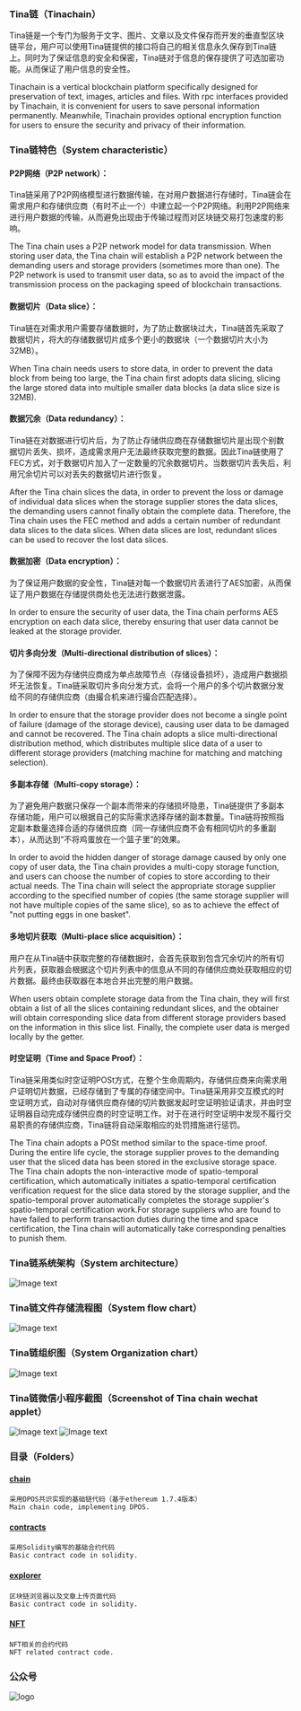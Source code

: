 
### Tina链（Tinachain）
Tina链是一个专门为服务于文字、图片、文章以及文件保存而开发的垂直型区块链平台，用户可以使用Tina链提供的接口将自己的相关信息永久保存到Tina链上。同时为了保证信息的安全和保密，Tina链对于信息的保存提供了可选加密功能。从而保证了用户信息的安全性。

Tinachain is a vertical blockchain platform specifically designed for preservation of text, images, articles and files. With rpc interfaces provided by Tinachain, it is convenient for users to save personal information permanently. Meanwhile, Tinachain provides optional encryption function for users to ensure the security and privacy of their information.


### Tina链特色（System characteristic）

#### P2P网络（P2P network）：
Tina链采用了P2P网络模型进行数据传输，在对用户数据进行存储时，Tina链会在需求用户和存储供应商（有时不止一个）中建立起一个P2P网络。利用P2P网络来进行用户数据的传输，从而避免出现由于传输过程而对区块链交易打包速度的影响。

The Tina chain uses a P2P network model for data transmission. When storing user data, the Tina chain will establish a P2P network between the demanding users and storage providers (sometimes more than one). The P2P network is used to transmit user data, so as to avoid the impact of the transmission process on the packaging speed of blockchain transactions.

#### 数据切片（Data slice）：
Tina链在对需求用户需要存储数据时，为了防止数据块过大，Tina链首先采取了数据切片，将大的存储数据切片成多个更小的数据块（一个数据切片大小为32MB）。

When Tina chain needs users to store data, in order to prevent the data block from being too large, the Tina chain first adopts data slicing, slicing the large stored data into multiple smaller data blocks (a data slice size is 32MB).

#### 数据冗余（Data redundancy）：
Tina链在对数据进行切片后，为了防止存储供应商在存储数据切片是出现个别数据切片丢失、损坏，造成需求用户无法最终获取完整的数据。因此Tina链使用了FEC方式，对于数据切片加入了一定数量的冗余数据切片。当数据切片丢失后，利用冗余切片可以对丢失的数据切片进行恢复。

After the Tina chain slices the data, in order to prevent the loss or damage of individual data slices when the storage supplier stores the data slices, the demanding users cannot finally obtain the complete data. Therefore, the Tina chain uses the FEC method and adds a certain number of redundant data slices to the data slices. When data slices are lost, redundant slices can be used to recover the lost data slices.

#### 数据加密（Data encryption）：
为了保证用户数据的安全性，Tina链对每一个数据切片丢进行了AES加密，从而保证了用户数据在存储提供商处也无法进行数据泄露。

In order to ensure the security of user data, the Tina chain performs AES encryption on each data slice, thereby ensuring that user data cannot be leaked at the storage provider.

#### 切片多向分发（Multi-directional distribution of slices）：
为了保障不因为存储供应商成为单点故障节点（存储设备损坏），造成用户数据损坏无法恢复。Tina链采取切片多向分发方式，会将一个用户的多个切片数据分发给不同的存储供应商（由撮合机来进行撮合匹配选择）。

In order to ensure that the storage provider does not become a single point of failure (damage of the storage device), causing user data to be damaged and cannot be recovered. The Tina chain adopts a slice multi-directional distribution method, which distributes multiple slice data of a user to different storage providers (matching machine for matching and matching selection).

#### 多副本存储（Multi-copy storage）：
为了避免用户数据只保存一个副本而带来的存储损坏隐患，Tina链提供了多副本存储功能，用户可以根据自己的实际需求选择存储的副本数量。Tina链将按照指定副本数量选择合适的存储供应商（同一存储供应商不会有相同切片的多重副本），从而达到“不将鸡蛋放在一个篮子里”的效果。

In order to avoid the hidden danger of storage damage caused by only one copy of user data, the Tina chain provides a multi-copy storage function, and users can choose the number of copies to store according to their actual needs. The Tina chain will select the appropriate storage supplier according to the specified number of copies (the same storage supplier will not have multiple copies of the same slice), so as to achieve the effect of "not putting eggs in one basket".

#### 多地切片获取（Multi-place slice acquisition）：
用户在从Tina链中获取完整的存储数据时，会首先获取到包含冗余切片的所有切片列表，获取器会根据这个切片列表中的信息从不同的存储供应商处获取相应的切片数据。最终由获取器在本地合并出完整的用户数据。

When users obtain complete storage data from the Tina chain, they will first obtain a list of all the slices containing redundant slices, and the obtainer will obtain corresponding slice data from different storage providers based on the information in this slice list. Finally, the complete user data is merged locally by the getter.

#### 时空证明（Time and Space Proof）：
Tina链采用类似时空证明POSt方式，在整个生命周期内，存储供应商来向需求用户证明切片数据，已经存储到了专属的存储空间中。Tina链采用非交互模式的时空证明方式，自动对存储供应商存储的切片数据发起时空证明验证请求，并由时空证明器自动完成存储供应商的时空证明工作。对于在进行时空证明中发现不履行交易职责的存储供应商，Tina链将自动采取相应的处罚措施进行惩罚。

The Tina chain adopts a POSt method similar to the space-time proof. During the entire life cycle, the storage supplier proves to the demanding user that the sliced data has been stored in the exclusive storage space. The Tina chain adopts the non-interactive mode of spatio-temporal certification, which automatically initiates a spatio-temporal certification verification request for the slice data stored by the storage supplier, and the spatio-temporal prover automatically completes the storage supplier's spatio-temporal certification work.For storage suppliers who are found to have failed to perform transaction duties during the time and space certification, the Tina chain will automatically take corresponding penalties to punish them.


### Tina链系统架构（System architecture）
![Image text](https://github.com/DExpress-dev/DE-tinachain/blob/main/Tina/image/Architecture.png)

### Tina链文件存储流程图（System flow chart）
![Image text](https://github.com/DExpress-dev/DE-tinachain/blob/main/Tina/image/process.png)

### Tina链组织图（System Organization chart）
![Image text](https://github.com/DExpress-dev/DE-tinachain/blob/main/Tina/image/combination.png)

### Tina链微信小程序截图（Screenshot of Tina chain wechat applet）
![Image text](https://github.com/DExpress-dev/DE-tinachain/blob/main/Tina/image/Mini_Programs1.jpg)
![Image text](https://github.com/DExpress-dev/DE-tinachain/blob/main/Tina/image/Mini_Programs2.jpg)

### 目录（Folders）

#### [chain](https://github.com/DExpress-dev/DE-tinachain/tree/master/chain)
    采用DPOS共识实现的基础链代码（基于ethereum 1.7.4版本）
    Main chain code, implementing DPOS.

#### [contracts](https://github.com/DExpress-dev/DE-tinachain/tree/master/contracts)
    采用Solidity编写的基础合约代码
    Basic contract code in solidity.

#### [explorer](https://github.com/DExpress-dev/DE-tinachain/tree/master/explorer)
    区块链浏览器以及文章上传页面代码
    Basic contract code in solidity.

#### [NFT](https://github.com/DExpress-dev/DE-tinachain/tree/main/NFT)
    NFT相关的合约代码
    NFT related contract code.

### 公众号
![logo](https://github.com/DExpress-dev/DE-tinachain/blob/main/Tina/image/wechat.png)
